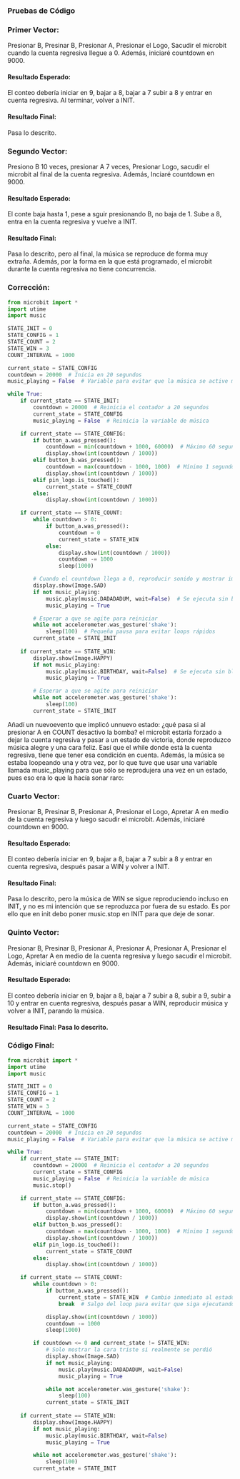### Pruebas de Código

### Primer Vector: 
Presionar B, Presinar B, Presionar A, Presionar el Logo, Sacudir el microbit cuando la cuenta regresiva llegue a 0. Además, iniciaré countdown en 9000. 

#### Resultado Esperado:
El conteo debería iniciar en 9, bajar a 8, bajar a 7 subir a 8 y entrar en cuenta regresiva. Al terminar, volver a INIT.

#### Resultado Final: 
Pasa lo descrito.

### Segundo Vector: 
Presiono B 10 veces, presionar A 7 veces, Presionar Logo, sacudir el microbit al final de la cuenta regresiva. Además, Inciaré countdown en 9000.

#### Resultado Esperado:
El conte baja hasta 1, pese a sguir presionando B, no baja de 1. Sube a 8, entra en la cuenta regresiva y vuelve a INIT.

#### Resultado Final: 
Pasa lo descrito, pero al final, la música se reproduce de forma muy extraña. Además, por la forma en la que está programado, el microbit durante la cuenta regresiva no tiene concurrencia.

### Corrección: 

```py
from microbit import *
import utime
import music

STATE_INIT = 0
STATE_CONFIG = 1
STATE_COUNT = 2
STATE_WIN = 3
COUNT_INTERVAL = 1000

current_state = STATE_CONFIG
countdown = 20000  # Inicia en 20 segundos
music_playing = False  # Variable para evitar que la música se active múltiples veces

while True:
    if current_state == STATE_INIT:
        countdown = 20000  # Reinicia el contador a 20 segundos
        current_state = STATE_CONFIG
        music_playing = False  # Reinicia la variable de música

    if current_state == STATE_CONFIG:
        if button_a.was_pressed():
            countdown = min(countdown + 1000, 60000)  # Máximo 60 segundos
            display.show(int(countdown / 1000))  
        elif button_b.was_pressed():
            countdown = max(countdown - 1000, 1000)  # Mínimo 1 segundo
            display.show(int(countdown / 1000))  
        elif pin_logo.is_touched():
            current_state = STATE_COUNT  
        else:
            display.show(int(countdown / 1000))  

    if current_state == STATE_COUNT:
        while countdown > 0:
            if button_a.was_pressed():
                countdown = 0
                current_state = STATE_WIN
            else:
                display.show(int(countdown / 1000))  
                countdown -= 1000
                sleep(1000)

        # Cuando el countdown llega a 0, reproducir sonido y mostrar imagen (solo una vez)
        display.show(Image.SAD)
        if not music_playing:
            music.play(music.DADADADUM, wait=False)  # Se ejecuta sin bloquear
            music_playing = True

        # Esperar a que se agite para reiniciar
        while not accelerometer.was_gesture('shake'):
            sleep(100)  # Pequeña pausa para evitar loops rápidos
        current_state = STATE_INIT
    
    if current_state == STATE_WIN:
        display.show(Image.HAPPY)
        if not music_playing:
            music.play(music.BIRTHDAY, wait=False)  # Se ejecuta sin bloquear
            music_playing = True

        # Esperar a que se agite para reiniciar
        while not accelerometer.was_gesture('shake'):
            sleep(100)
        current_state = STATE_INIT

```
Añadí un nuevoevento que implicó unnuevo estado: ¿qué pasa si al presionar A en COUNT desactivo la bomba? el microbit estaría forzado a dejar la cuenta regresiva y pasar a un estado de victoria, donde reproduzco música alegre 
y una cara feliz. Easí que el while donde está la cuenta regresiva, tiene que tener esa condición en cuenta. Además, la música se estaba loopeando una y otra vez, por lo que tuve que usar una variable llamada music_playing
para que sólo se reprodujera una vez en un estado, pues eso era lo que la hacía sonar raro: 

### Cuarto Vector:
Presionar B, Presinar B, Presionar A, Presionar el Logo, Apretar A en medio de la cuenta regresiva y luego sacudir el microbit. Además, iniciaré countdown en 9000. 

#### Resultado Esperado:
El conteo debería iniciar en 9, bajar a 8, bajar a 7 subir a 8 y entrar en cuenta regresiva, después pasar a WIN y volver a INIT.

#### Resultado Final: 
Pasa lo descrito, pero la música de WIN se sigue reproduciendo incluso en INIT, y no es mi intención que se reproduzca por fuera de su estado. Es por ello que en init debo poner music.stop en INIT para que deje de sonar. 

### Quinto Vector:
Presionar B, Presinar B, Presionar A, Presionar A, Presionar A, Presionar el Logo, Apretar A en medio de la cuenta regresiva y luego sacudir el microbit. Además, iniciaré countdown en 9000. 

#### Resultado Esperado:
El conteo debería iniciar en 9, bajar a 8, bajar a 7 subir a 8, subir a 9, subir a 10 y entrar en cuenta regresiva, después pasar a WIN, reproducir música y volver a INIT, parando la música.

#### Resultado Final: Pasa lo descrito. 

### Código Final: 
```py
from microbit import *
import utime
import music

STATE_INIT = 0
STATE_CONFIG = 1
STATE_COUNT = 2
STATE_WIN = 3
COUNT_INTERVAL = 1000

current_state = STATE_CONFIG
countdown = 20000  # Inicia en 20 segundos
music_playing = False  # Variable para evitar que la música se active múltiples veces

while True:
    if current_state == STATE_INIT:
        countdown = 20000  # Reinicia el contador a 20 segundos
        current_state = STATE_CONFIG
        music_playing = False  # Reinicia la variable de música
        music.stop()

    if current_state == STATE_CONFIG:
        if button_a.was_pressed():
            countdown = min(countdown + 1000, 60000)  # Máximo 60 segundos
            display.show(int(countdown / 1000))  
        elif button_b.was_pressed():
            countdown = max(countdown - 1000, 1000)  # Mínimo 1 segundo
            display.show(int(countdown / 1000))  
        elif pin_logo.is_touched():
            current_state = STATE_COUNT  
        else:
            display.show(int(countdown / 1000))  

    if current_state == STATE_COUNT:
        while countdown > 0:
            if button_a.was_pressed():
                current_state = STATE_WIN  # Cambio inmediato al estado de victoria
                break  # Salgo del loop para evitar que siga ejecutando el estado de pérdida

            display.show(int(countdown / 1000))  
            countdown -= 1000
            sleep(1000)

        if countdown <= 0 and current_state != STATE_WIN:
            # Solo mostrar la cara triste si realmente se perdió
            display.show(Image.SAD)
            if not music_playing:
                music.play(music.DADADADUM, wait=False)  
                music_playing = True

            while not accelerometer.was_gesture('shake'):
                sleep(100)
            current_state = STATE_INIT
    
    if current_state == STATE_WIN:
        display.show(Image.HAPPY)
        if not music_playing:
            music.play(music.BIRTHDAY, wait=False)  
            music_playing = True

        while not accelerometer.was_gesture('shake'):
            sleep(100)
        current_state = STATE_INIT

```
